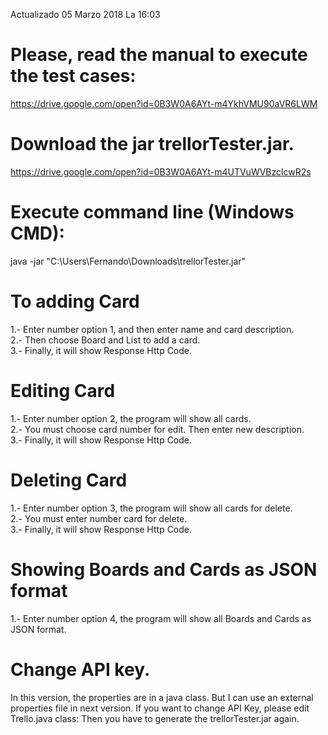 Actualizado 05 Marzo 2018  La 16:03

# Please, read the manual to execute the test cases:

https://drive.google.com/open?id=0B3W0A6AYt-m4YkhVMU90aVR6LWM

# Download the jar trellorTester.jar.

https://drive.google.com/open?id=0B3W0A6AYt-m4UTVuWVBzclcwR2s

# Execute command line (Windows CMD): 
java -jar "C:\Users\Fernando\Downloads\trellorTester.jar"

# To adding Card 
1.- Enter number option 1, and then enter name and card description.<br />
2.- Then choose Board and List to add a card.<br />
3.- Finally, it will show Response Http Code.
 
# Editing Card 
1.- Enter number option 2, the program will show all cards.<br />
2.- You must choose card number for edit. Then enter new description.<br />
3.- Finally, it will show Response Http Code.

# Deleting Card 
1.- Enter number option 3, the program will show all cards for delete.<br />
2.- You must enter number card for delete.<br />
3.- Finally, it will show Response Http Code.

# Showing Boards and Cards as JSON format
1.- Enter number option 4, the program will show all Boards and Cards as JSON format.

# Change API key.
In this version, the properties are in a java class. But I can use an external properties file in next version. If you want to change API Key, please edit Trello.java class: 
Then you have to generate the trellorTester.jar again.
 
